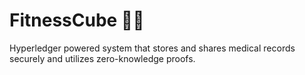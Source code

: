 # FitnessCube 💓💓
Hyperledger powered system that stores and shares medical records securely and utilizes zero-knowledge proofs.
